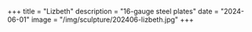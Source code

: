 +++
title = "Lizbeth"
description = "16-gauge steel plates"
date = "2024-06-01"
image = "/img/sculpture/202406-lizbeth.jpg"
+++
